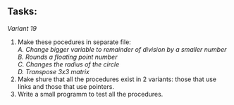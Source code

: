 ## Tasks:
*Variant 19*
1. Make these pocedures in separate file:   
  *A. Change bigger variable to remainder of division by a smaller number*  
  *B. Rounds a floating point number*  
  *С. Changes the radius of the circle*  
  *D. Transpose 3x3 matrix*  
2. Make shure that all the procedures exist in 2 variants: those that use links and those that use pointers.
3. Write a small programm to test all the procedures.
